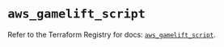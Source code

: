 # `aws_gamelift_script`

Refer to the Terraform Registry for docs: [`aws_gamelift_script`](https://registry.terraform.io/providers/hashicorp/aws/6.8.0/docs/resources/gamelift_script).
